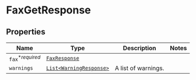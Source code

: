

# FaxGetResponse



## Properties

| Name | Type | Description | Notes |
|------------ | ------------- | ------------- | -------------|
| `fax`<sup>*_required_</sup> | [```FaxResponse```](FaxResponse.md) |    |  |
| `warnings` | [```List<WarningResponse>```](WarningResponse.md) |  A list of warnings.  |  |



